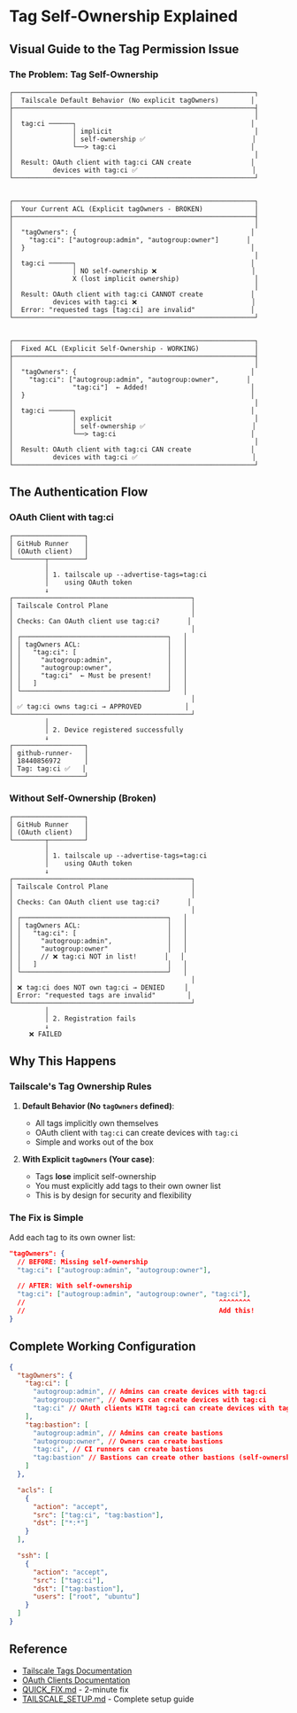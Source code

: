 # Tag Self-Ownership Explained

## Visual Guide to the Tag Permission Issue

### The Problem: Tag Self-Ownership

```
┌─────────────────────────────────────────────────────────────┐
│  Tailscale Default Behavior (No explicit tagOwners)        │
├─────────────────────────────────────────────────────────────┤
│                                                             │
│  tag:ci ──────┐                                            │
│               │ implicit                                    │
│               │ self-ownership ✅                           │
│               └──> tag:ci                                  │
│                                                             │
│  Result: OAuth client with tag:ci CAN create               │
│          devices with tag:ci ✅                             │
└─────────────────────────────────────────────────────────────┘


┌─────────────────────────────────────────────────────────────┐
│  Your Current ACL (Explicit tagOwners - BROKEN)             │
├─────────────────────────────────────────────────────────────┤
│                                                             │
│  "tagOwners": {                                            │
│    "tag:ci": ["autogroup:admin", "autogroup:owner"]       │
│  }                                                         │
│                                                             │
│  tag:ci ──────┐                                            │
│               │ NO self-ownership ❌                        │
│               X (lost implicit ownership)                   │
│                                                             │
│  Result: OAuth client with tag:ci CANNOT create            │
│          devices with tag:ci ❌                             │
│  Error: "requested tags [tag:ci] are invalid"              │
└─────────────────────────────────────────────────────────────┘


┌─────────────────────────────────────────────────────────────┐
│  Fixed ACL (Explicit Self-Ownership - WORKING)              │
├─────────────────────────────────────────────────────────────┤
│                                                             │
│  "tagOwners": {                                            │
│    "tag:ci": ["autogroup:admin", "autogroup:owner",       │
│               "tag:ci"]  ← Added!                          │
│  }                                                         │
│                                                             │
│  tag:ci ──────┐                                            │
│               │ explicit                                    │
│               │ self-ownership ✅                           │
│               └──> tag:ci                                  │
│                                                             │
│  Result: OAuth client with tag:ci CAN create               │
│          devices with tag:ci ✅                             │
└─────────────────────────────────────────────────────────────┘
```

## The Authentication Flow

### OAuth Client with tag:ci

```
┌──────────────────┐
│ GitHub Runner    │
│ (OAuth client)   │
└────────┬─────────┘
         │
         │ 1. tailscale up --advertise-tags=tag:ci
         │    using OAuth token
         ↓
┌─────────────────────────────────────────────┐
│ Tailscale Control Plane                     │
│                                             │
│ Checks: Can OAuth client use tag:ci?       │
│                                             │
│ ┌─────────────────────────────────────┐   │
│ │ tagOwners ACL:                      │   │
│ │   "tag:ci": [                       │   │
│ │     "autogroup:admin",              │   │
│ │     "autogroup:owner",              │   │
│ │     "tag:ci"  ← Must be present!    │   │
│ │   ]                                 │   │
│ └─────────────────────────────────────┘   │
│                                             │
│ ✅ tag:ci owns tag:ci → APPROVED           │
└─────────────────────────────────────────────┘
         │
         │ 2. Device registered successfully
         ↓
┌──────────────────┐
│ github-runner-   │
│ 18440856972      │
│ Tag: tag:ci ✅   │
└──────────────────┘
```

### Without Self-Ownership (Broken)

```
┌──────────────────┐
│ GitHub Runner    │
│ (OAuth client)   │
└────────┬─────────┘
         │
         │ 1. tailscale up --advertise-tags=tag:ci
         │    using OAuth token
         ↓
┌─────────────────────────────────────────────┐
│ Tailscale Control Plane                     │
│                                             │
│ Checks: Can OAuth client use tag:ci?       │
│                                             │
│ ┌─────────────────────────────────────┐   │
│ │ tagOwners ACL:                      │   │
│ │   "tag:ci": [                       │   │
│ │     "autogroup:admin",              │   │
│ │     "autogroup:owner"               │   │
│ │     // ❌ tag:ci NOT in list!       │   │
│ │   ]                                 │   │
│ └─────────────────────────────────────┘   │
│                                             │
│ ❌ tag:ci does NOT own tag:ci → DENIED     │
│ Error: "requested tags are invalid"        │
└─────────────────────────────────────────────┘
         │
         │ 2. Registration fails
         ↓
     ❌ FAILED
```

## Why This Happens

### Tailscale's Tag Ownership Rules

1. **Default Behavior (No `tagOwners` defined)**:

   - All tags implicitly own themselves
   - OAuth client with `tag:ci` can create devices with `tag:ci`
   - Simple and works out of the box

2. **With Explicit `tagOwners` (Your case)**:
   - Tags **lose** implicit self-ownership
   - You must explicitly add tags to their own owner list
   - This is by design for security and flexibility

### The Fix is Simple

Add each tag to its own owner list:

```json
"tagOwners": {
  // BEFORE: Missing self-ownership
  "tag:ci": ["autogroup:admin", "autogroup:owner"],

  // AFTER: With self-ownership
  "tag:ci": ["autogroup:admin", "autogroup:owner", "tag:ci"],
  //                                                 ^^^^^^^^
  //                                                 Add this!
}
```

## Complete Working Configuration

```json
{
  "tagOwners": {
    "tag:ci": [
      "autogroup:admin", // Admins can create devices with tag:ci
      "autogroup:owner", // Owners can create devices with tag:ci
      "tag:ci" // OAuth clients WITH tag:ci can create devices with tag:ci
    ],
    "tag:bastion": [
      "autogroup:admin", // Admins can create bastions
      "autogroup:owner", // Owners can create bastions
      "tag:ci", // CI runners can create bastions
      "tag:bastion" // Bastions can create other bastions (self-ownership)
    ]
  },

  "acls": [
    {
      "action": "accept",
      "src": ["tag:ci", "tag:bastion"],
      "dst": ["*:*"]
    }
  ],

  "ssh": [
    {
      "action": "accept",
      "src": ["tag:ci"],
      "dst": ["tag:bastion"],
      "users": ["root", "ubuntu"]
    }
  ]
}
```

## Reference

- [Tailscale Tags Documentation](https://tailscale.com/kb/1068/tags)
- [OAuth Clients Documentation](https://tailscale.com/kb/1215/oauth-clients)
- [QUICK_FIX.md](./QUICK_FIX.md) - 2-minute fix
- [TAILSCALE_SETUP.md](./docs/TAILSCALE_SETUP.md) - Complete setup guide
